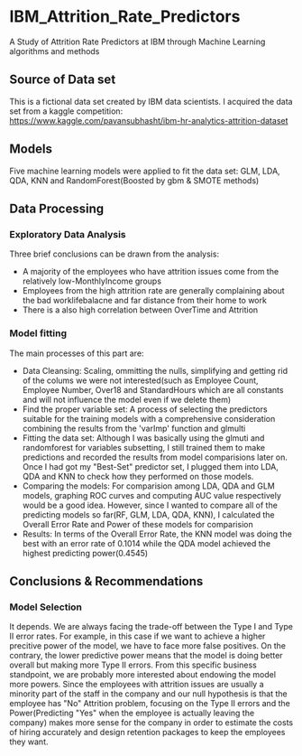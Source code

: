 # IBM_Attrition_Rate_Predictors
A Study of Attrition Rate Predictors at IBM through Machine Learning algorithms and methods
## Source of Data set
This is a fictional data set created by IBM data scientists. I acquired the data set from a
kaggle competition: https://www.kaggle.com/pavansubhasht/ibm-hr-analytics-attrition-dataset
## Models
Five machine learning models were applied to fit the data set: GLM, LDA, QDA, KNN and RandomForest(Boosted by gbm & SMOTE methods)
## Data Processing
### Exploratory Data Analysis
Three brief conclusions can be drawn from the analysis:
* A majority of the employees who have attrition issues come from the relatively low-MonthlyIncome groups
* Employees from the high attrition rate are generally complaining about the bad worklifebalacne and far distance from their home to work
* There is a also high correlation between OverTime and Attrition
### Model fitting
The main processes of this part are:
* Data Cleansing:  Scaling, ommitting the nulls, simplifying and getting rid of the colums we were not interested(such as Employee Count, Employee Number, Over18 and StandardHours which are all constants and will not influence the model even if we delete them)
* Find the proper variable set:  A process of selecting the predictors suitable for the training models with a comprehensive consideration combining the results from the 'varImp' function and glmulti
* Fitting the data set:  Although I was basically using the glmuti and randomforest for variables subsetting, I still trained them to make predictions and recorded the results from model comparisions later on. Once I had got my "Best-Set" predictor set, I plugged them into LDA, QDA and KNN to check how they performed on those models.
* Comparing the models: For comparision among LDA, QDA and GLM models, graphing ROC curves and computing AUC value respectively would be a good idea. However, since I wanted to compare all of the predicting models so far(RF, GLM, LDA, QDA, KNN), I calculated the Overall Error Rate and Power of these models for comparision
* Results:  In terms of the Overall Error Rate, the KNN model was doing the best with an error rate of 0.1014 while the QDA model achieved the highest predicting power(0.4545)
## Conclusions & Recommendations
### Model Selection
It depends. We are always facing the trade-off between the Type I and Type II error rates. For example, in this case if we want to achieve a higher precitive power of the model, we have to face more false positives. On the contrary, the lower predictive power means that the model is doing better overall but making more Type II errors. From this specific business standpoint, we are probably more interested about endowing the model more powers. Since the employees with attrition issues are usually a minority part of the staff in the company and our null hypothesis is that the employee has "No" Attrition problem, focusing on the Type II errors and the Power(Predicting "Yes" when the employee is actually leaving the company) makes more sense for the company in order to estimate the costs of hiring accurately and design retention packages to keep the employees they want.
